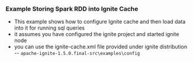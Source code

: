 ### Example Storing Spark RDD into Ignite Cache
- This example shows how to configure Ignite cache and then load data into it for running sql queries   
- it assumes you have configured the ignite project and started ignite node   
- you can use the ignite-cache.xml file provided under ignite distribution   
-- `apache-ignite-1.5.0.final-src\examples\config   `


